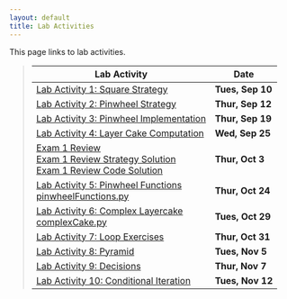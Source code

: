 ```yaml
---
layout: default
title: Lab Activities
---
```


This page links to lab activities.


> Lab Activity                                               |        Date      |
> ---------------------------------------------------------- | ---------------- |
> [Lab Activity 1: Square Strategy](CS100_Lab1.pdf)          | **Tues, Sep 10** |
> [Lab Activity 2: Pinwheel Strategy](CS100_Lab2.pdf)        | **Thur, Sep 12** |
> [Lab Activity 3: Pinwheel Implementation](CS100_Lab3.pdf)  | **Thur, Sep 19** |
> [Lab Activity 4: Layer Cake Computation](CS100_Lab4.pdf)   | **Wed, Sep 25**  |
> [Exam 1 Review](CS100_Exam1Review.pdf) <br /> [Exam 1 Review Strategy Solution](CS100_Exam1Review_Strategy.pdf) <br /> [Exam 1 Review Code Solution](CS100_Exam1Review_Code.py)                         | **Thur, Oct 3**  |
> [Lab Activity 5: Pinwheel Functions](CS100_Lab5.pdf) <br /> [pinwheelFunctions.py](src/pinwheelFunctions.py)             | **Thur, Oct 24** |
> [Lab Activity 6: Complex Layercake](CS100_Lab6.pdf) <br /> [complexCake.py](src/complexCake.py)                         | **Tues, Oct 29** |
> [Lab Activity 7: Loop Exercises](CS100_Lab7.pdf)           | **Thur, Oct 31** |
> [Lab Activity 8: Pyramid](CS100_Lab8.pdf)                  | **Tues, Nov 5**  |
> [Lab Activity 9: Decisions](CS100_Lab9.pdf)                | **Thur, Nov 7** |
> [Lab Activity 10: Conditional Iteration](CS100_Lab10.pdf)  | **Tues, Nov 12** |

<!--
> [Lab Activity 3: Pinwheel Implementation](CPADS_Lab3.pdf)  | **Fri, Sep 28** |
> [Lab Activity 4: Layer Cake Computation](CPADS_Lab4.pdf)   | **Wed, Oct 3**  |
> [Exam 1 Review: Diamond](CPADS_Exam1Review.pdf) <br> [Solution: Strategy](CPADS_Exam1Review_Strategy.pdf) <br> [Solution: Code](CPADS_Exam1Review_Code.py)                             | **Wed, Oct 17**  
> [Lab Activity 5: Pinwheel Functions](CPADS_Lab5.pdf) <br /> [pinwheelFunctions.py](src/pinwheelFunctions.py)  | **Fri, Oct 26** |
> [Lab Activity 6: Loop Exercises](CPADS_Lab6.pdf)           | **Wed, Oct 31** |
> [Lab Activity 7: Pyramid Strategy](CPADS_Lab7.pdf)         | **Fri, Nov 2**  |
> [Lab Activity 8: Decisions](CPADS_Lab8.pdf)                | **Wed, Nov 14** |
> [Lab Activity 9: Conditional Iteration](CPADS_Lab9.pdf)    | **Fri, Nov 16** |

 <br> [Exam 1 Skeleton Code](src/exam01.py)
> [Final Exam Skeleton Code](src/exam02.py)                  | **Fri, Dec 14** |
-->
